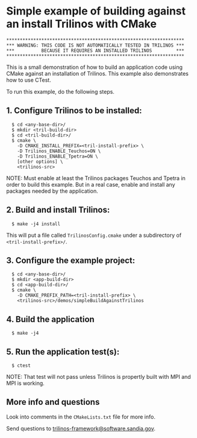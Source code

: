 # Simple example of building against an install Trilinos with CMake

```
******************************************************************
*** WARNING: THIS CODE IS NOT AUTOMATICALLY TESTED IN TRILINOS ***
***          BECAUSE IT REQUIRES AN INSTALLED TRILINOS         ***
******************************************************************
```

This is a small demonstration of how to build an application code using CMake
against an installation of Trilinos.  This example also demonstrates how to
use CTest.

To run this example, do the following steps.

## 1. Configure Trilinos to be installed:

```
  $ cd <any-base-dir>/
  $ mkdir <tril-build-dir>
  $ cd <tril-build-dir>/
  $ cmake \
    -D CMAKE_INSTALL_PREFIX=<tril-install-prefix> \
    -D Trilinos_ENABLE_Teuchos=ON \
    -D Trilinos_ENABLE_Tpetra=ON \
    [other options] \
    <trilinos-src>
```

NOTE: Must enable at least the Trilinos packages Teuchos and Tpetra in order
to build this example.  But in a real case, enable and install any packages
needed by the application.

## 2. Build and install Trilinos:

```
  $ make -j4 install
```

This will put a file called `TrilinosConfig.cmake` under a subdirectory of
`<tril-install-prefix>/`.

## 3. Configure the example project:

```
  $ cd <any-base-dir>/
  $ mkdir <app-build-dir>
  $ cd <app-build-dir>/
  $ cmake \
    -D CMAKE_PREFIX_PATH=<tril-install-prefix> \
    <trilinos-src>/demos/simpleBuildAgainstTrilinos
```

## 4. Build the application

```
  $ make -j4
```

## 5. Run the application test(s):

```
  $ ctest
```

NOTE: That test will not pass unless Trilinos is propertly built with MPI and
MPI is working.

## More info and questions

Look into comments in the `CMakeLists.txt` file for more info.

Send questions to trilinos-framework@software.sandia.gov.
